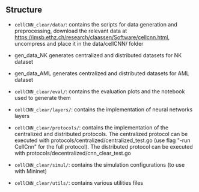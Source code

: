 ## Structure
- `cellCNN_clear/data/`: contains the scripts for data generation and preprocessing, download the relevant data
at https://imsb.ethz.ch/research/claassen/Software/cellcnn.html, uncompress and place it in the data/cellCNN/ folder
- gen_data_NK generates centralized and distributed datasets for NK dataset
- gen_data_AML generates centralized and distributed datasets for AML dataset

- `cellCNN_clear/eval/`: contains the evaluation plots and the notebook used to generate them

- `cellCNN_clear/layers/`: contains the implementation of neural networks layers

- `cellCNN_clear/protocols/`: contains the implementation of the centralized and distributed protocols. The centralized protocol can be executed with protocols/centralized/centralized_test.go (use flag "-run CellCnn" for the full protocol). The distributed protocol can be executed with protocols/decentralized/cnn_clear_test.go

- `cellCNN_clear/simul/`: contains the simulation configurations (to use with Mininet)

- `cellCNN_clear/utils/`: contains various utilities files
